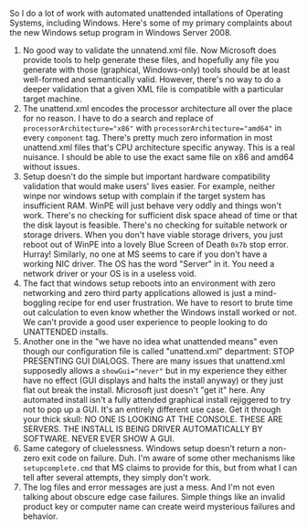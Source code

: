 So I do a lot of work with automated unattended intallations of Operating Systems, including Windows. Here's some of my primary complaints about the new Windows setup program in Windows Server 2008.

1.  No good way to validate the unnatend.xml file. Now Microsoft does provide tools to help generate these files, and hopefully any file you generate with those (graphical, Windows-only) tools should be at least well-formed and semantically valid. However, there's no way to do a deeper validation that a given XML file is compatible with a particular target machine.
2.  The unattend.xml encodes the processor architecture all over the place for no reason. I have to do a search and replace of `processorArchitecture="x86"` with `processorArchitecture="amd64"` in every `component` tag. There's pretty much zero information in most unattend.xml files that's CPU architecture specific anyway. This is a real nuisance. I should be able to use the exact same file on x86 and amd64 without issues.
3.  Setup doesn't do the simple but important hardware compatibility validation that would make users' lives easier. For example, neither winpe nor windows setup with complain if the target system has insufficient RAM. WinPE will just behave very oddly and things won't work. There's no checking for sufficient disk space ahead of time or that the disk layout is feasible. There's no checking for suitable network or storage drivers. When you don't have viable storage drivers, you just reboot out of WinPE into a lovely Blue Screen of Death `0x7b` stop error. Hurray! Similarly, no one at MS seems to care if you don't have a working NIC driver. The OS has the word "Server" in it. You need a network driver or your OS is in a useless void.
4.  The fact that windows setup reboots into an environment with zero networking and zero third party applications allowed is just a mind-boggling recipe for end user frustration. We have to resort to brute time out calculation to even know whether the Windows install worked or not. We can't provide a good user experience to people looking to do UNATTENDED installs.
5.  Another one in the "we have no idea what unattended means" even though our configuration file is called "unattend.xml" department: STOP PRESENTING GUI DIALOGS. There are many issues that unattend.xml supposedly allows a `showGui="never"` but in my experience they either have no effect (GUI displays and halts the install anyway) or they just flat out break the install. Microsoft just doesn't "get it" here. Any automated install isn't a fully attended graphical install rejiggered to try not to pop up a GUI. It's an entirely different use case. Get it through your thick skull: NO ONE IS LOOKING AT THE CONSOLE. THESE ARE SERVERS. THE INSTALL IS BEING DRIVER AUTOMATICALLY BY SOFTWARE. NEVER EVER SHOW A GUI.
6.  Same category of cluelessness. Windows setup doesn't return a non-zero exit code on failure. Duh. I'm aware of some other mechanisms like `setupcomplete.cmd` that MS claims to provide for this, but from what I can tell after several attempts, they simply don't work.
7.  The log files and error messages are just a mess. And I'm not even talking about obscure edge case failures. Simple things like an invalid product key or computer name can create weird mysterious failures and behavior.